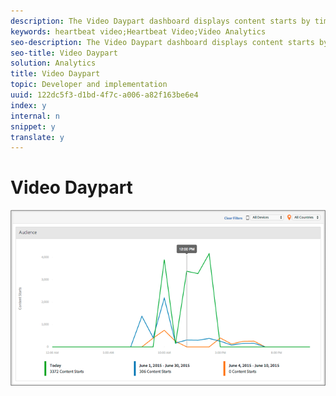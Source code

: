 ```yaml
---
description: The Video Daypart dashboard displays content starts by time of day to let you quickly view when your audience is engaged.
keywords: heartbeat video;Heartbeat Video;Video Analytics
seo-description: The Video Daypart dashboard displays content starts by time of day to let you quickly view when your audience is engaged.
seo-title: Video Daypart
solution: Analytics
title: Video Daypart
topic: Developer and implementation
uuid: 122dc5f3-d1bd-4f7c-a006-a82f163be6e4
index: y
internal: n
snippet: y
translate: y
---
```


# Video Daypart

![](assets/video-daypart-report.png) 
